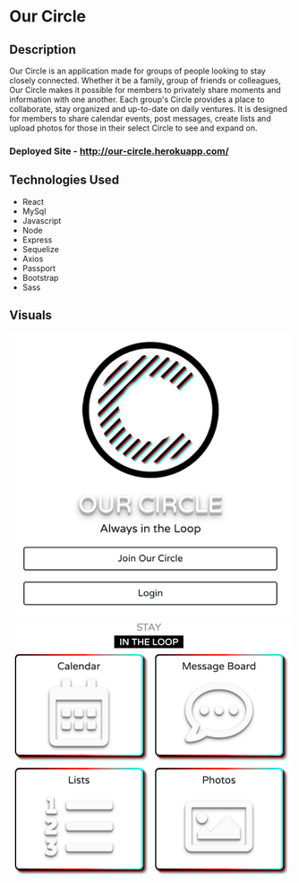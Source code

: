 # Our Circle

## Description
Our Circle is an application made for groups of people looking to stay closely connected. Whether it be a family, group of friends or colleagues, Our Circle makes it possible for members to privately share moments and information with one another. Each group's Circle provides a place to collaborate, stay organized and up-to-date on daily ventures. It is designed for members to share calendar events, post messages, create lists and upload photos for those in their select Circle to see and expand on.

### Deployed Site - http://our-circle.herokuapp.com/

<!-- Our Circle is an app designed for families, friends, and even colleagues to create groups or “Circles” that help keep track of events, notes, photos and calendars that pertain to the individuals assigned to that specific Circle. This was created with React, MySQL, Sequelize, JavaScript, Sass, HTML, and CSS. -->

## Technologies Used
* React
* MySql
* Javascript
* Node
* Express
* Sequelize
* Axios
* Passport
* Bootstrap
* Sass

## Visuals

![landing.png](/readme-images/landing.png)
![home.png](/readme-images/home.png)

<!-- Landing Page:

![Landing Page](https://github.com/zidandesirae/Project3/blob/master/readme-images/Our-Circle-Screenshot.png)

Create an New Circle or Sign Up:

![Create an New Circle or Sign Up](https://github.com/zidandesirae/Project3/blob/master/readme-images/Our-Circle-Create-Signup.png)

Sign Up:

![Sign Up](https://github.com/zidandesirae/Project3/blob/master/readme-images/Our-Circle-Signup.png)

Main User:

![Main User](https://github.com/zidandesirae/Project3/blob/master/readme-images/Our-Circle-Main.png)

Calendar:

![Calendar](https://github.com/zidandesirae/Project3/blob/master/readme-images/Our-Circle-Calendar.png)

Message Board:

![Message Board](https://github.com/zidandesirae/Project3/blob/master/readme-images/Our-Circle-Message-Board.png)

Photo Album:

![Photo Album](https://github.com/zidandesirae/Project3/blob/master/readme-images/Our-Circle-Photos.png)

Lists:

![Lists](https://github.com/zidandesirae/Project3/blob/master/readme-images/Our-Circle-Lists.png)

Settings and Group Information:

![Settings and Group Information](https://github.com/zidandesirae/Project3/blob/master/readme-images/Our-Circle-Settings-Group-Info.png) -->